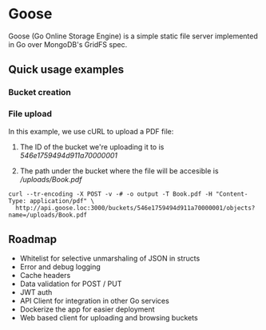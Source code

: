 # Goose

Goose (Go Online Storage Engine) is a simple static file server implemented in Go over MongoDB's GridFS spec.

## Quick usage examples

### Bucket creation


### File upload

In this example, we use cURL to upload a PDF file: 

1. The ID of the bucket we're uploading it to is *546e1759494d911a70000001*

2. The path under the bucket where the file will be accesible is */uploads/Book.pdf*

```
curl --tr-encoding -X POST -v -# -o output -T Book.pdf -H "Content-Type: application/pdf" \
  http://api.goose.loc:3000/buckets/546e1759494d911a70000001/objects?name=/uploads/Book.pdf
```

## Roadmap

- Whitelist for selective unmarshaling of JSON in structs
- Error and debug logging
- Cache headers
- Data validation for POST / PUT
- JWT auth
- API Client for integration in other Go services
- Dockerize the app for easier deployment
- Web based client for uploading and browsing buckets
